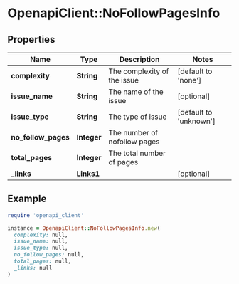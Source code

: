 # OpenapiClient::NoFollowPagesInfo

## Properties

| Name | Type | Description | Notes |
| ---- | ---- | ----------- | ----- |
| **complexity** | **String** | The complexity of the issue | [default to &#39;none&#39;] |
| **issue_name** | **String** | The name of the issue | [optional] |
| **issue_type** | **String** | The type of issue | [default to &#39;unknown&#39;] |
| **no_follow_pages** | **Integer** | The number of nofollow pages |  |
| **total_pages** | **Integer** | The total number of pages |  |
| **_links** | [**Links1**](Links1.md) |  | [optional] |

## Example

```ruby
require 'openapi_client'

instance = OpenapiClient::NoFollowPagesInfo.new(
  complexity: null,
  issue_name: null,
  issue_type: null,
  no_follow_pages: null,
  total_pages: null,
  _links: null
)
```

